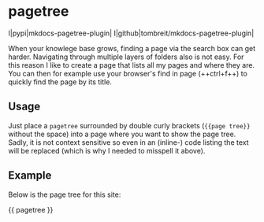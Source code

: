 # pagetree

I|pypi|mkdocs-pagetree-plugin|
I|github|tombreit/mkdocs-pagetree-plugin|

When your knowlege base grows, finding a page via the search box can get harder.
Navigating through multiple layers of folders also is not easy.
For this reason I like to create a page that lists all my pages and where they are.
You can then for example use your browser's find in page (++ctrl+f++) to quickly find the page by its title.

## Usage

Just place a `pagetree` surrounded by double curly brackets (`{{page tree}}` without the space) into a page where you want to show the page tree.
Sadly, it is not context sensitive so even in an (inline-) code listing the text will be replaced (which is why I needed to misspell it above).

## Example

Below is the page tree for this site:

{{ pagetree }}
